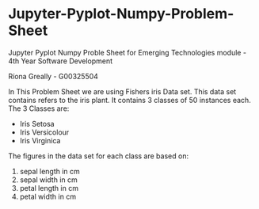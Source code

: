 # Jupyter-Pyplot-Numpy-Problem-Sheet

Jupyter Pyplot Numpy Proble Sheet for Emerging Technologies module - 4th Year Software Development

Ríona Greally - G00325504

In This Problem Sheet we are using Fishers iris Data set.
This data set contains refers to the iris plant. It contains 3 classes of 50 instances each.
The 3 Classes are:
* Iris Setosa
* Iris Versicolour
* Iris Virginica

The figures in the data set for each class are based on:
1. sepal length in cm
2. sepal width in cm
3. petal length in cm
4. petal width in cm
